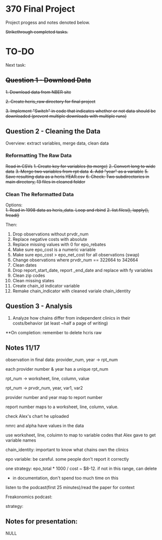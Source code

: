 # 370 Final Project
Project progess and notes denoted below.

~~Strikethrough completed tasks.~~

# TO-DO
Next task: 

## ~~Question 1 - Download Data~~ 
~~1. Download data from NBER site~~ 

~~2. Create hcris_raw directory for final project~~

~~3. Implement "Switch" in code that indicates whether or not data should be downloaded (prevent multiple downloads with multiple runs)~~

## Question 2 - Cleaning the Data
Overview: extract variables, merge data, clean data
### Reformatting The Raw Data
~~Read in CSVs~~
~~1. Create key for variables (to merge)~~
~~2. Convert long to wide data~~
~~3. Merge two variables from rpt data~~
~~4. Add "year" as a variable~~
~~5. Save resulting data as a hcris.YEAR.csv~~
~~6. Check: Two subdirectories in main directory, 13 files in cleaned folder~~

### Clean The Reformatted Data 
Options:  
~~1. Read in 1998 data as hcris_data. Loop and rbind~~
~~2. list.files(), lapply(), fread()~~

Then: 
1. Drop observations without prvdr_num 
2. Replace negative costs with absolute 
3. Replace missing values with 0 for epo_rebates 
4. Make sure epo_cost is a numeric variable 
5. Make sure epo_cost > epo_net_cost for all observations (swap)
6. Change observations where prvdr_num == 322664 to 342664 
7. Clean dates 
8. Drop report_start_date, report _end_date and replace with fy variables 
9. Clean zip codes 
10. Clean missing states 
11. Create chain_id indicator variable 
12. Remake chain_indicator with cleaned variale chain_identity 

## Question 3 - Analysis 
1. Analyze how chains differ from independent clinics in their costs/behavior (at least ~half a page of writing)

**On completion: remember to delete hcris raw

## Notes 11/17 
observation in final data: provider_num, year -> rpt_num 

each provider number & year has a unique rpt_num

rpt_num -> worksheet, line, column, value 

rpt_num -> prvdr_num, year, var1, var2

provider number and year map to report number

report number maps to a worksheet, line, column, value. 

check Alex's chart he uploaded 

nmrc and alpha have values in the data

use worksheet, line, coluimn to map to variable codes that Alex gave to get variable names 

chain_identity: important to know what chains own the clinics

epo variable: be careful. some people don't report it correctly 

one strategy: epo_total * 1000 / cost ~ $8-12. if not in this range, can delete 
- in documentation, don't spend too much time on this 

listen to the podcast(first 25 minutes)/read the paper for context 

Freakonomics podcast: 



strategy: 

## Notes for presentation: 
NULL
